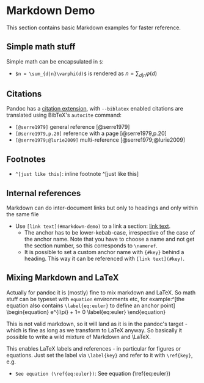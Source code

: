# Markdown Demo

This section contains basic Markdown examples for faster reference.

## Simple math stuff

Simple math can be encapsulated in `$`:

- `$n = \sum_{d|n}\varphi(d)$` is rendered as $n = \sum_{d|n}\varphi(d)$

## Citations

Pandoc has a [citation extension](https://pandoc.org/MANUAL.html#citation-syntax), with `--biblatex` enabled citations are translated using BibTeX's `autocite` command:

- `[@serre1979]` general reference [@serre1979]
- `[@serre1979,p.20]` reference with a page [@serre1979,p.20]
- `[@serre1979;@lurie2009]` multi-reference [@serre1979;@lurie2009]

## Footnotes

- `^[just like this]`: inline footnote ^[just like this]

## Internal references

Markdown can do inter-document links but only to headings and only within the same file

- Use `[link text](#markdown-demo)` to a link a section: [link text](#markdown-demo).
    - The anchor has to be lower-kebab-case, irrespective of the case of the anchor name. Note that you have to choose a name and not get the section number, so this corresponds to `\nameref`.
    - It is possible to set a custom anchor name with `{#key}` behind a heading. This way it can be referenced with `[link text](#key)`.

## Mixing Markdown and LaTeX

Actually for pandoc it is (mostly) fine to mix markdown and LaTeX. So math stuff can be typeset with `equation` environments etc, for example:^[the equation also contains `\label{eq:euler}` to define an anchor point] 
\begin{equation}
e^{i\pi} + 1= 0 \label{eq:euler}
\end{equation}

This is not valid markdown, so it will land as it is in the pandoc's target - which is fine as long as we transform to LaTeX anyway. So basically it possible to write a wild mixture of Markdown and \LaTeX. 

This enables LaTeX labels and references - in particular for figures or equations. Just set the label via `\label{key}` and refer to it with `\ref{key}`, e.g.

-  `See equation (\ref{eq:euler})`: See equation (\ref{eq:euler})
